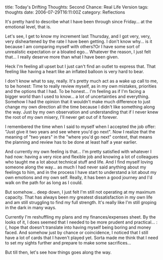 title: Today's Drifting Thoughts: Second Chance: Real Life Version
tags: thoughts
date: 2006-07-29T16:11:00Z
category: Reflections

It's pretty hard to describe what I have been through since Friday… at the emotional level, that is.

Let's see, I get to know my increment last Thursday, and I got very, very, very disheartened by the rate I have been getting. I don't know why… is it because I am comparing myself with others?Or I have some sort of unrealistic expectation or a bloated ego… Whatever the reason, I just felt that… I really deserve more than what I have been given.

Heck I'm feeling all upset but I just can't find an outlet to express that. That feeling like having a heart like an inflated balloon is very hard to bear.

I don't know what to say, really. It's pretty much act as a wake up call to me, to be honest: Time to really review myself, as in my own mistakes, priorities and the options that I had. To be honest… I'm feeling as if I'm facing a bigger world than I used to know… a lot of uncertainties and everything. Somehow I had the opinion that it wouldn't make much difference to just change my own direction all the time because I didn't like something along the way. Just by my own observation and understanding that if I never knew the root of my own misery, I'll never get out of it forever.

I remembered the time when I said to myself when I accepted the job offer: "Just give it two years and see where you'd go next". Now I realize that the meaning of "two years" in the "where you'd go next" context, that means the planning and review has to be done at least half a year earlier.

And currently my own feeling is that… I'm pretty satisfied with whatever I had now: having a very nice and flexible job and knowing a lot of colleagues who taught me a lot about technical stuff and life. And I find myself loving someone along the way… as much I had never said anything about my feelings to him, and in the process I have start to understand a lot about my own emotions and my own self. Really, it has been a good journey and I'd walk on the path for as long as I could.

But somehow… deep down, I just felt I'm still not operating at my maximum capacity. That has always been my greatest dissatisfaction in my own life and am still struggling to find my full strength. It's really like I'm still groping in the dark in many ways.

Currently I'm reshuffling my plans and my finances/expenses sheet. By the looks of it, I does seemed that I needed to be more prudent and practical… :(, hope that doesn't translate into having myself being boring and money faced. And somehow just by chance or coincidence, I noticed that I still have a lot of cards that I haven't played yet. Sorta made me think that I need to set my sights further and prepare to make some sacrifices…

But till then, let's see how things goes along the way.
